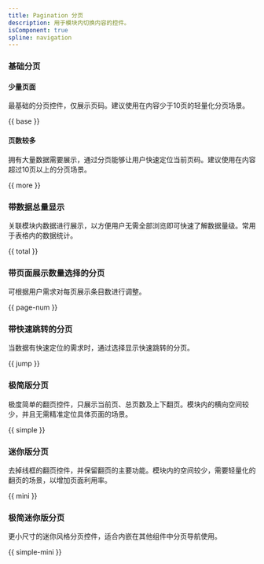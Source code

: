 ```yaml
---
title: Pagination 分页
description: 用于模块内切换内容的控件。
isComponent: true
spline: navigation
---
```


### 基础分页

#### 少量页面
最基础的分页控件，仅展示页码。建议使用在内容少于10页的轻量化分页场景。

{{ base }}

#### 页数较多
拥有大量数据需要展示，通过分页能够让用户快速定位当前页码。建议使用在内容超过10页以上的分页场景。

{{ more }}

### 带数据总量显示
关联模块内数据进行展示，以方便用户无需全部浏览即可快速了解数据量级。常用于表格内的数据统计。

{{ total }}

### 带页面展示数量选择的分页
可根据用户需求对每页展示条目数进行调整。

{{ page-num }}

### 带快速跳转的分页
当数据有快速定位的需求时，通过选择显示快速跳转的分页。

{{ jump }}

### 极简版分页
极度简单的翻页控件，只展示当前页、总页数及上下翻页。模块内的横向空间较少，并且无需精准定位具体页面的场景。

{{ simple }}

### 迷你版分页
去掉线框的翻页控件，并保留翻页的主要功能。模块内的空间较少，需要轻量化的翻页的场景，以增加页面利用率。

{{ mini }}

### 极简迷你版分页
更小尺寸的迷你风格分页控件，适合内嵌在其他组件中分页导航使用。

{{ simple-mini }}
